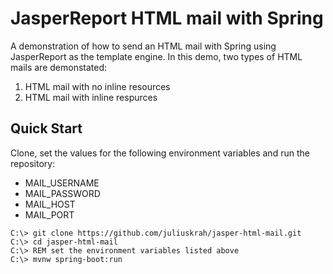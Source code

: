 # JasperReport HTML mail with Spring

A demonstration of how to send an HTML mail with Spring using JasperReport as the template
engine. In this demo, two types of HTML mails are demonstated:

1. HTML mail with no inline resources
2. HTML mail with inline respurces

## Quick Start
Clone, set the values for the following environment variables and run the repository:

- MAIL_USERNAME
- MAIL_PASSWORD
- MAIL_HOST
- MAIL_PORT

```posh
C:\> git clone https://github.com/juliuskrah/jasper-html-mail.git
C:\> cd jasper-html-mail
C:\> REM set the environment variables listed above
C:\> mvnw spring-boot:run
```